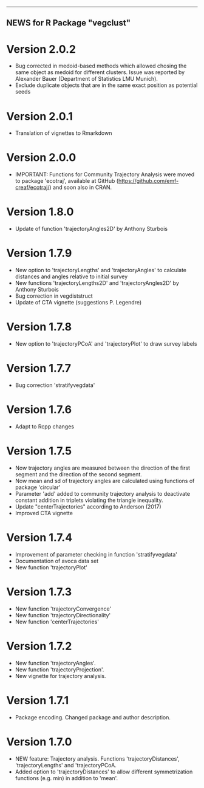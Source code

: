 -------------------------------
 NEWS for R Package "vegclust"
-------------------------------

# Version 2.0.2
- Bug corrected in medoid-based methods which allowed chosing the same object as medoid for different clusters. Issue was reported by Alexander Bauer (Department of Statistics LMU Munich).
- Exclude duplicate objects that are in the same exact position as potential seeds

# Version 2.0.1
- Translation of vignettes to Rmarkdown

# Version 2.0.0
- IMPORTANT: Functions for Community Trajectory Analysis were moved to package 'ecotraj', available at GitHub (https://github.com/emf-creaf/ecotraj/) and soon also in CRAN.

# Version 1.8.0
- Update of function 'trajectoryAngles2D' by Anthony Sturbois

# Version 1.7.9
- New option to 'trajectoryLengths' and 'trajectoryAngles' to calculate distances and angles relative to initial survey
- New functions 'trajectoryLengths2D' and 'trajectoryAngles2D' by Anthony Sturbois
- Bug correction in vegdiststruct
- Update of CTA vignette (suggestions P. Legendre)

# Version 1.7.8
- New option to 'trajectoryPCoA' and 'trajectoryPlot' to draw survey labels

# Version 1.7.7
- Bug correction 'stratifyvegdata'

# Version 1.7.6
- Adapt to Rcpp changes

# Version 1.7.5
- Now trajectory angles are measured between the direction of the first segment and the direction of the second segment.
- Now mean and sd of trajectory angles are calculated using functions of package 'circular'
- Parameter 'add' added to community trajectory analysis to deactivate constant addition in triplets violating the triangle inequality.
- Update "centerTrajectories" according to Anderson (2017)
- Improved CTA vignette

# Version 1.7.4
- Improvement of parameter checking in function 'stratifyvegdata'
- Documentation of avoca data set
- New function 'trajectoryPlot'

# Version 1.7.3
- New function 'trajectoryConvergence'
- New function 'trajectoryDirectionality'
- New function 'centerTrajectories'

# Version 1.7.2
- New function 'trajectoryAngles'.
- New function 'trajectoryProjection'.
- New vignette for trajectory analysis.

# Version 1.7.1
- Package encoding. Changed package and author description.

# Version 1.7.0
- NEW feature: Trajectory analysis. Functions 'trajectoryDistances', 'trajectoryLengths' and 'trajectoryPCoA.
- Added option to 'trajectoryDistances' to allow different symmetrization functions (e.g. min) in addition to 'mean'.
